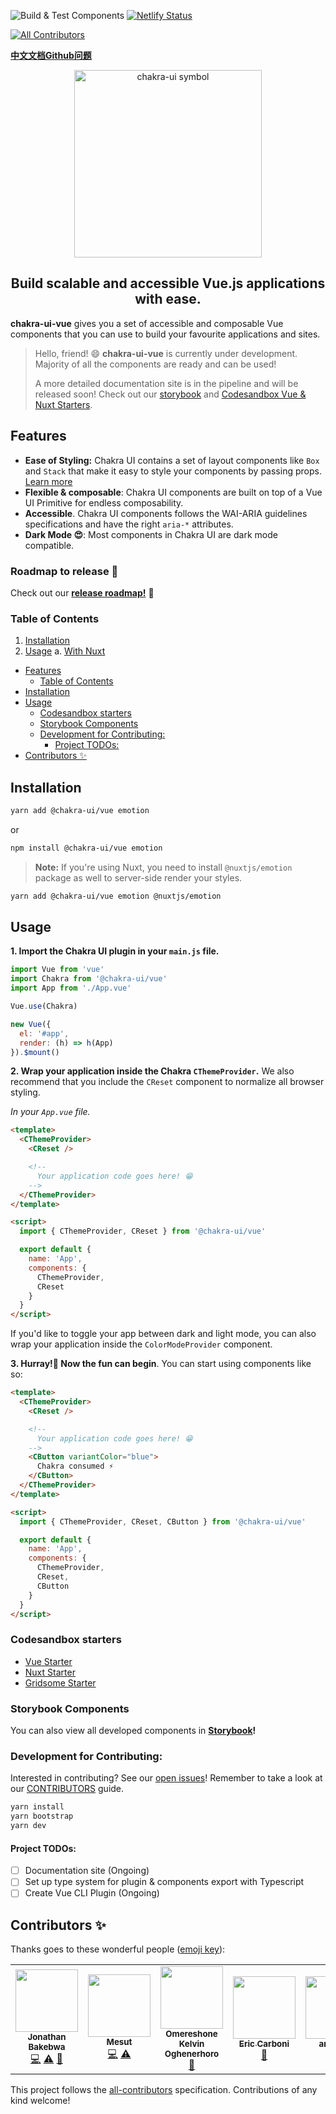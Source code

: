 ![Build & Test Components](https://github.com/chakra-ui/chakra-ui-vue/workflows/Build%20&%20Test%20Components/badge.svg)
[![Netlify Status](https://api.netlify.com/api/v1/badges/0140cfa8-f093-4a69-b29b-6b1abce0c04a/deploy-status)](https://app.netlify.com/sites/chakra-ui-vue/deploys)

<!-- ALL-CONTRIBUTORS-BADGE:START - Do not remove or modify this section -->
[![All Contributors](https://img.shields.io/badge/all_contributors-5-orange.svg?style=flat-square)](#contributors-)
<!-- ALL-CONTRIBUTORS-BADGE:END -->

[**中文文档Github问题**](https://github.com/chakra-ui/chakra-ui-vue/issues/160)

<p align="center">
  <a href="https://github.com/chakra-ui/chakra-ui-vue">
    <img src="https://res.cloudinary.com/xtellar/image/upload/v1584242872/chakra-ui/chakra-ui-vue-beta.png" alt="chakra-ui symbol" width="300" />
  </a>
</p>

<h2 align="center">Build scalable and accessible Vue.js applications with ease.</h2>

**chakra-ui-vue** gives you a set of accessible and composable Vue components that you can use to build your favourite applications and sites.

> Hello, friend! 😄
> **chakra-ui-vue** is currently under development. Majority of all the components are ready and can be used!
>
> A more detailed documentation site is in the pipeline and will be released soon! Check out our [storybook](https://chakra-ui-vue.netlify.com) and [Codesandbox Vue & Nuxt Starters](#codesandbox-starters).

## Features

- **Ease of Styling:** Chakra UI contains a set of layout components like `Box` and
  `Stack` that make it easy to style your components by passing props.
  [Learn more](https://chakra-ui.com/style-props)
- **Flexible & composable**: Chakra UI components are built on top of a Vue UI Primitive for endless composability.
- **Accessible**. Chakra UI components follows the WAI-ARIA guidelines
  specifications and have the right `aria-*` attributes.
- **Dark Mode 😍**: Most components in Chakra UI are dark mode compatible.

### Roadmap to release 🚀

Check out our [**release roadmap!**](https://github.com/chakra-ui/chakra-ui-vue/issues/89) 🚀

### Table of Contents

1. [Installation](#installation)
2. [Usage](#usage)
   a. [With Nuxt](#nuxt-usage)

- [Features](#features)
  - [Table of Contents](#table-of-contents)
- [Installation](#installation)
- [Usage](#usage)
  - [Codesandbox starters](#codesandbox-starters)
  - [Storybook Components](#storybook-components)
  - [Development for Contributing:](#development-for-contributing)
    - [Project TODOs:](#project-todos)
- [Contributors ✨](#contributors-%e2%9c%a8)

## Installation

```bash
yarn add @chakra-ui/vue emotion
```

or

```bash
npm install @chakra-ui/vue emotion
```

<a id="nuxt-usage"></a>

> **Note:**
> If you're using Nuxt, you need to install `@nuxtjs/emotion` package as well to server-side render your styles.

```bash
yarn add @chakra-ui/vue emotion @nuxtjs/emotion
```

## Usage

**1. Import the Chakra UI plugin in your `main.js` file.**

```js
import Vue from 'vue'
import Chakra from '@chakra-ui/vue'
import App from './App.vue'

Vue.use(Chakra)

new Vue({
  el: '#app',
  render: (h) => h(App)
}).$mount()
```

**2. Wrap your application inside the Chakra `CThemeProvider`.** We also recommend that you include the `CReset` component to normalize all browser styling.

_In your `App.vue` file._

```html
<template>
  <CThemeProvider>
    <CReset />

    <!--
      Your application code goes here! 😁
    -->
  </CThemeProvider>
</template>

<script>
  import { CThemeProvider, CReset } from '@chakra-ui/vue'

  export default {
    name: 'App',
    components: {
      CThemeProvider,
      CReset
    }
  }
</script>
```

If you'd like to toggle your app between dark and light mode, you can also wrap your application inside the `ColorModeProvider` component.

**3. Hurray!🎉 Now the fun can begin**. You can start using components like so:

```html
<template>
  <CThemeProvider>
    <CReset />

    <!--
      Your application code goes here! 😁
    -->
    <CButton variantColor="blue">
      Chakra consumed ⚡️
    </CButton>
  </CThemeProvider>
</template>

<script>
  import { CThemeProvider, CReset, CButton } from '@chakra-ui/vue'

  export default {
    name: 'App',
    components: {
      CThemeProvider,
      CReset,
      CButton
    }
  }
</script>
```

### Codesandbox starters

- [Vue Starter](https://codesandbox.io/s/chakra-ui-vue-starter-2sy0g)
- [Nuxt Starter](https://codesandbox.io/s/chakra-ui-nuxt-demo-f8tq4)
- [Gridsome Starter](https://codesandbox.io/s/chakra-ui-gridsome-demo-038c9)

### Storybook Components

You can also view all developed components in **[Storybook](https://chakra-ui-vue.netlify.com)!**

### Development for Contributing:

Interested in contributing? See our [open issues](https://github.com/chakra-ui/chakra-ui-vue/issues)! Remember to take a look at our [CONTRIBUTORS](./.github/CONTRIBUTING.md) guide.

```bash
yarn install
yarn bootstrap
yarn dev
```

#### Project TODOs:

- [ ] Documentation site (Ongoing)
- [ ] Set up type system for plugin & components export with Typescript
- [ ] Create Vue CLI Plugin (Ongoing)

<a id="contributors"></a>

## Contributors ✨

Thanks goes to these wonderful people ([emoji key](https://allcontributors.org/docs/en/emoji-key)):

<!-- ALL-CONTRIBUTORS-LIST:START - Do not remove or modify this section -->
<!-- prettier-ignore-start -->
<!-- markdownlint-disable -->
<table>
  <tr>
    <td align="center"><a href="https://jbakebwa.dev"><img src="https://avatars2.githubusercontent.com/u/21237954?v=4" width="100px;" alt=""/><br /><sub><b>Jonathan Bakebwa</b></sub></a><br /><a href="https://github.com/chakra-ui/chakra-ui-vue/commits?author=codebender828" title="Code">💻</a> <a href="https://github.com/chakra-ui/chakra-ui-vue/commits?author=codebender828" title="Tests">⚠️</a> <a href="https://github.com/chakra-ui/chakra-ui-vue/commits?author=codebender828" title="Documentation">📖</a></td>
    <td align="center"><a href="http://twitter.com/imesutkoca"><img src="https://avatars2.githubusercontent.com/u/342666?v=4" width="100px;" alt=""/><br /><sub><b>Mesut</b></sub></a><br /><a href="https://github.com/chakra-ui/chakra-ui-vue/commits?author=koca" title="Code">💻</a> <a href="https://github.com/chakra-ui/chakra-ui-vue/commits?author=koca" title="Tests">⚠️</a></td>
    <td align="center"><a href="http://bit.ly/becomeworldclass"><img src="https://avatars0.githubusercontent.com/u/24433274?v=4" width="100px;" alt=""/><br /><sub><b>Omereshone Kelvin Oghenerhoro</b></sub></a><br /><a href="https://github.com/chakra-ui/chakra-ui-vue/commits?author=DominusKelvin" title="Documentation">📖</a></td>
    <td align="center"><a href="https://convenientstop.netlify.com"><img src="https://avatars0.githubusercontent.com/u/1885157?v=4" width="100px;" alt=""/><br /><sub><b>Eric Carboni</b></sub></a><br /><a href="https://github.com/chakra-ui/chakra-ui-vue/commits?author=convenientstop" title="Documentation">📖</a></td>
    <td align="center"><a href="http://inusahharis.netlify.com"><img src="https://avatars3.githubusercontent.com/u/28383750?v=4" width="100px;" alt=""/><br /><sub><b>ankorGH</b></sub></a><br /><a href="https://github.com/chakra-ui/chakra-ui-vue/commits?author=ankorGH" title="Documentation">📖</a></td>
  </tr>
</table>

<!-- markdownlint-enable -->
<!-- prettier-ignore-end -->
<!-- ALL-CONTRIBUTORS-LIST:END -->

This project follows the [all-contributors](https://github.com/all-contributors/all-contributors) specification. Contributions of any kind welcome!
